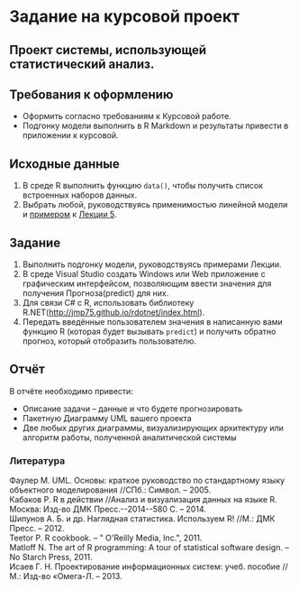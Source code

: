 # Задание на курсовой проект
## Проект системы, использующей статистический анализ.
## Требования к оформлению
* Оформить согласно требованиям к Курсовой работе. 
* Подгонку модели выполнить в R Markdown и результаты привести в приложении к курсовой.

## Исходные данные
1. В среде R выполнить функцию ``data()``, чтобы получить список встроенных наборов данных.
2. Выбрать любой, руководствуясь применимостью линейной модели и [примером](https://raw.githubusercontent.com/SergeyMirvoda/da2016/master/5.0.R) к 
[Лекции 5](https://github.com/SergeyMirvoda/da2016/blob/master/5.0%20%D0%90%D0%BD%D0%B0%D0%BB%D0%B8%D0%B7%20%D0%B4%D0%B0%D0%BD%D0%BD%D1%8B%D1%85.%20%D0%9D%D0%B0%D1%87%D0%B0%D0%BB%D0%BE.pptx?raw=true).

## Задание
1. Выполнить подгонку модели, руководствуясь примерами Лекции.
2. В среде Visual Studio создать Windows или Web приложение с графическим интерфейсом, позволяющим ввести значения для получения Прогноза(predict) для них.
3. Для связи C# с R, использовать библиотеку R.NET(http://jmp75.github.io/rdotnet/index.html).
4. Передать введённые пользователем значения в написанную вами функцию R (которая будет вызывать ``predict``)
и получить обратно прогноз, который отобразить пользователю.

## Отчёт
В отчёте необходимо привести:
* Описание задачи &ndash; данные и что будете прогнозировать
* Пакетную Диаграмму UML вашего проекта
* Две любых других диаграммы, визуализирующих архитектуру или алгоритм работы, полученной аналитической системы 

### Литература
Фаулер М. UML. Основы: краткое руководство по стандартному языку объектного моделирования //СПб.: Символ. – 2005.  
Кабаков Р. R в действии //Анализ и визуализация данных на языке R. Москва: Изд-во ДМК Пресс.--2014--580 С. – 2014.  
Шипунов А. Б. и др. Наглядная статистика. Используем R! //М.: ДМК Пресс. – 2012.  
Teetor P. R cookbook. – " O'Reilly Media, Inc.", 2011.  
Matloff N. The art of R programming: A tour of statistical software design. – No Starch Press, 2011.  
Исаев Г. Н. Проектирование информационных систем: учеб. пособие //М.: Изд-во «Омега-Л. – 2013.  
